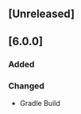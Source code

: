 <!-- Keep a Changelog guide -> https://keepachangelog.com -->

## [Unreleased]

## [6.0.0]

### Added

### Changed

- Gradle Build

